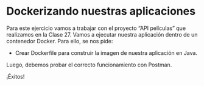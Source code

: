 
# Dockerizando nuestras aplicaciones

Para este ejercicio vamos a trabajar con el proyecto “API películas” que realizamos en la Clase 27. Vamos a ejecutar nuestra aplicación dentro de un contenedor Docker. Para ello, se nos pide:

- Crear Dockerfile para construir la imagen de nuestra aplicación en Java.

Luego, debemos probar el correcto funcionamiento con Postman.

¡Éxitos!


